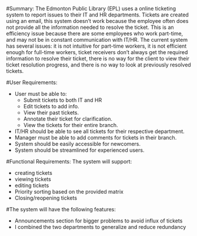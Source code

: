 #Summary:
The Edmonton Public Library (EPL) uses a online ticketing system to report issues to their IT and HR departments. Tickets are created using an email, this system doesn’t work because the employee often does not provide all the information needed to resolve the ticket. This is an efficiency issue because there are some employees who work part-time, and may not be in constant communication with IT/HR. The current system has several issues: it is not intuitive for part-time workers, it is not efficient enough for full-time workers, ticket receivers don’t always get the required information to resolve their ticket, there is no way for the client to view their ticket resolution progress, and there is no way to look at previously resolved tickets.


#User Requirements:
* User must be able to: 
  - Submit tickets to both IT and HR
  - Edit tickets to add info.
  - View their past tickets.
  - Annotate their ticket for clarification.
  - View the tickets for their entire branch.
* IT/HR should be able to see all tickets for their respective department.
* Manager must be able to add comments for tickets in their branch.
* System should be easily accessible for newcomers.
* System should be streamlined for experienced users.


#Functional Requirements:
 The system will support:
  * creating tickets
  * viewing tickets 
  * editing tickets
  * Priority sorting based on the provided matrix
  * Closing/reopening tickets


#The system will have the following features:
* Announcements section for bigger problems to avoid influx of tickets
* I combined the two departments to generalize and reduce redundancy


